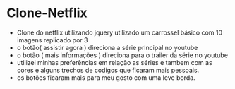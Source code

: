 # Clone-Netflix
* Clone do netflix utilizando jquery utilizado um carrossel básico com 10 imagens replicado por 3
* o botão( assistir agora ) direciona a série principal no youtube 
* o botão ( mais informações ) direciona para o trailer da série no youtube
* utilizei minhas preferências em relação as séries e tambem com as cores e alguns trechos de codigos que ficaram mais pessoais.
* os botões ficaram mais para meu gosto com uma leve borda.

